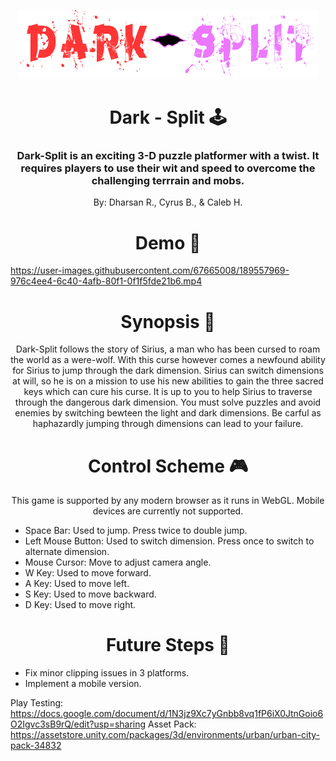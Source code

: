 <p align="center"> 
<img width="480" height="110" src="DARK-SPLIT.png">
</p>


<h1 align="center">Dark - Split 🕹️</h1>

### <p align="center"> Dark-Split is an exciting 3-D puzzle platformer with a twist. It requires players to use their wit and speed to overcome the challenging terrrain and mobs. </p>
<p align="center"> By: Dharsan R., Cyrus B., & Caleb H.</p>

### <h1 align="center"> Demo 📀</h1>
https://user-images.githubusercontent.com/67665008/189557969-976c4ee4-6c40-4afb-80f1-0f1f5fde21b6.mp4

### <h1 align="center">Synopsis 📜</h1>
<p align="center">Dark-Split follows the story of Sirius, a man who has been cursed to roam the world as a were-wolf. With this curse however comes a newfound ability for Sirius to jump through the dark dimension. Sirius can switch dimensions at will, so he is on a mission to use his new abilities to gain the three sacred keys which can cure his curse. It is up to you to help Sirius to traverse through the dangerous dark dimension. You must solve puzzles and avoid enemies by switching bewteen the light and dark dimensions. Be carful as haphazardly jumping through dimensions can lead to your failure.</p>

### <h1 align="center">Control Scheme 🎮</h1>
<p align="center">This game is supported by any modern browser as it runs in WebGL. Mobile devices are currently not supported.</p>

* Space Bar: Used to jump. Press twice to double jump.
* Left Mouse Button: Used to switch dimension. Press once to switch to alternate dimension. 
* Mouse Cursor: Move to adjust camera angle.
* W Key: Used to move forward.
* A Key: Used to move left.
* S Key: Used to move backward.
* D Key: Used to move right.

### <h1 align="center">Future Steps 🚧</h1>
* Fix minor clipping issues in 3 platforms.
* Implement a mobile version.

Play Testing: https://docs.google.com/document/d/1N3jz9Xc7yGnbb8vq1fP6iX0JtnGoio6O2Igvc3sB9rQ/edit?usp=sharing
Asset Pack: https://assetstore.unity.com/packages/3d/environments/urban/urban-city-pack-34832
